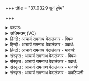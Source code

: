+++
title = "37_0329 शुनं हुवेम"

+++
<details><summary>पदपाठः</summary>

शु꣣न꣢म्। हु꣣वेम। मघ꣡वा꣢नम्। इ꣡न्द्र꣢꣯म्। अ꣣स्मि꣢न्। भ꣡रे꣢꣯। नृ꣡तम꣢꣯म्। वा꣡ज꣢꣯सातौ। वा꣡ज꣢꣯। सा꣣तौ। शृण्व꣡न्त꣢म्꣢। उ꣣ग्र꣢म्। ऊ꣣त꣡ये꣢। स꣣म꣡त्सु꣢। स꣣। म꣡त्सु꣢꣯। घ्न꣡न्त꣢꣯म्। वृ꣣त्रा꣡णि꣢। स꣣ञ्जि꣡त꣢म्। स꣣म्। जि꣡त꣢꣯म्। ध꣡ना꣢꣯नि। ३२९।
</details>

<details><summary>अधिमन्त्रम् (VC)</summary>

- इन्द्रः
- विश्वामित्रो गाथिनः
- त्रिष्टुप्
- धैवतः
- ऐन्द्रं काण्डम्
</details>

<details><summary>हिन्दी : आचार्य रामनाथ वेदालंकार - विषयः</summary>

अगले मन्त्र में यह विषय है कि कैसे इन्द्र को हम पुकारें।
</details>

<details><summary>हिन्दी : आचार्य रामनाथ वेदालंकार - पदार्थः</summary>

पदार्थान्वयभाषाः -  (अस्मिन्) इस (वाजसातौ) अन्न, धन, बल, विज्ञान आदि की प्राप्ति करानेवाले (भरे) संसार-समर, जीवन-संग्राम अथवा शत्रुओं के साथ युद्ध में हम (शुनम्) सदा-सुखी, सुख देनेवाले और बढ़ानेवाले, (मघवानम्) प्रशस्त ऐश्वर्यों के स्वामी, (नृतमम्) सबसे बड़े नायक, (शृण्वन्तम्) दीनों की प्रार्थना को सुननेवाले, (उग्रम्) ओजस्वी, (ऊतये) सज्जनों की रक्षार्थ (समत्सु) आन्तरिक एवं बाह्य देवासुर-संग्रामों में (वृत्राणि) काम, क्रोध आदि षड् रिपुओं को अथवा मानव-शत्रुओं को (घ्नन्तम्) विनष्ट करनेवाले, (धनानि) अध्यात्मिक और भौतिक ऐश्वर्यों को (सञ्जितम्) जीतने और जितानेवाले (इन्द्रम्) विश्व के सम्राट् परमेश्वर को अथवा राष्ट्रनायक राजा को (हुवेम) पुकारें ॥७॥ इस मन्त्र में श्लेष और परिकर अलङ्कार हैं ॥७॥
</details>

<details><summary>हिन्दी : आचार्य रामनाथ वेदालंकार - भावार्थः</summary>

भावार्थभाषाः -  जीवन-संग्रामों में मनुष्यों से सहायता के लिए पुकारा हुआ ब्रह्माण्ड का सम्राट् परमेश्वर उन्हें पुरुषार्थी बनाकर उनका नेतृत्व करता हुआ उन्हें सब संकटों से पार ले जाकर सुखी करता है। इसी प्रकार राष्ट्र का स्वामी राजा शत्रुओं द्वारा राष्ट्र के आक्रान्त हो जाने पर प्रजाओं का आह्वान सुनकर दुर्दान्त शत्रुओं को जीतकर, उनके धनों को छीनकर प्रजाओं की रक्षा करे ॥७॥
</details>

<details><summary>संस्कृत : आचार्य रामनाथ वेदालंकार - विषयः</summary>

अथ कीदृशमिन्द्रं वयमाह्वयेम इत्याह।
</details>

<details><summary>संस्कृत : आचार्य रामनाथ वेदालंकार - पदार्थः</summary>

पदार्थान्वयभाषाः -  (अस्मिन्) एतस्मिन् (वाजसातौ) वाजानाम् अन्नधनबलविज्ञानादीनां सातिः प्राप्तिर्येन तत्र। बहुव्रीहौ पूर्वपदप्रकृतिस्वरः। (भरे) संसारसमरे, जीवनसंग्रामे, देवासुरसंग्रामे वा, वयम् (शुनम्) नित्यसुखिनम्। शुनमिति सुखनाम। निघं० ३।६। शुनं सुखमस्यास्तीति शुनः, अर्शआदीनाम् आकृतिगणत्वात् ‘अर्शआदिभ्योऽच्’ अ० ५।२।१२७ इति मत्वर्थे अच्। यद्वा शुनं सुखयितारम्, यद्वा वृद्धिकरम्। टुओश्वि गतिवृद्ध्योः। (मघवानम्) प्रशस्तैश्वर्यम्, (नृतमम्) अतिशयेन नायकम्, (शृण्वन्तम्) दीनानां प्रार्थनामाकर्णयन्तम्, (उग्रम्) ओजस्विनम्, (ऊतये) सज्जनानां रक्षणाय (समत्सु) आभ्यन्तरेषु बाह्येषु वा देवासुरसंग्रामेषु। भरे, वाजसातौ, समत्सु इति संग्रामनामसु पठितानि। निघं० २।१७। (वृत्राणि) कामक्रोधादीन् षड्रिपून्, मानवान् शत्रून् वा (घ्नन्तम्) नाशयन्तम्, (धनानि) आध्यात्मिकानि भौतिकानि च ऐश्वर्याणि (सञ्जितम्) सम्यग् जेतारम् जापयितारं वा। सम्यग् जयतीति सञ्जित् तम्। (इन्द्रम्) विश्वस्य सम्राजं परमेश्वरं, राष्ट्रोन्नायकं राजानं वा (हुवेम) आह्वयेम। इदं ह्वेञ् धातोः ‘बहुलं छन्दसि’ अ० ६।१।६४ इति सम्प्रसारणे छान्दसं रूपम् ॥७॥ अत्र श्लेषालङ्कारः परिकरश्च ॥७॥
</details>

<details><summary>संस्कृत : आचार्य रामनाथ वेदालंकार - भावार्थः</summary>

भावार्थभाषाः -  जीवनसंग्रामे जनैः सहायतार्थमाहूतो ब्रह्माण्डाधिपतिः परमेश्वरस्तान् पुरुषार्थिनो विधाय तेषां नेतृत्वं कुर्वस्तान् सर्वेभ्यः संकटेभ्यः पारं नीत्वा सुखयति। तथैव राष्ट्राधिपतिः सम्राट् शत्रुभिराक्रान्ते राष्ट्रे प्रजानामाह्वानमुपश्रुत्य दुर्दान्तान् शत्रून् विजित्य तद्धनान्याच्छिद्य प्रजा रक्षेत् ॥७॥
</details>

<details><summary>संस्कृत : आचार्य रामनाथ वेदालंकार - पादटिप्पनी</summary>

टिप्पणी:   १. ऋ० ३।३०।२२; ३१।२२; ३२।१७; ३४।११; ३५।११; ३६।११; ३८।१०; ३९।९; ४३।८; ४८।५; ४९।५; ५०।५; १०।८९।१८ ऋषिः रेणुः, १०४।११ ऋषिः अष्टको वैश्वामित्रः। अथ० २०।११।११। सर्वत्र ‘धनानि’ इत्यत्र ‘धनानाम्’ इति पाठः।
</details>